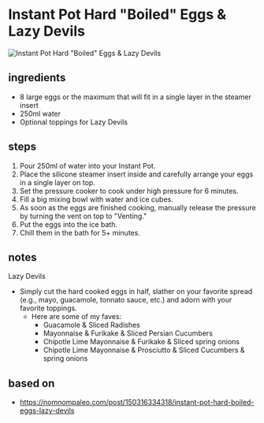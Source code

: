# Instant Pot Hard "Boiled" Eggs & Lazy Devils

![Instant Pot Hard "Boiled" Eggs & Lazy Devils](https://recipes.ratcliffefamily.org/images/instant-pot-hard-boiled-eggs-plus-lazy-devils.jpg)

## ingredients

- 8 large eggs or the maximum that will fit in a single layer in the steamer insert
- 250ml water
- Optional toppings for Lazy Devils

## steps

1. Pour 250ml of water into your Instant Pot.
2. Place the silicone steamer insert inside and carefully arrange your eggs in a single layer on top.
3. Set the pressure cooker to cook under high pressure for 6 minutes.
4. Fill a big mixing bowl with water and ice cubes.
5. As soon as the eggs are finished cooking, manually release the pressure by turning the vent on top to "Venting."
6. Put the eggs into the ice bath.
7. Chill them in the bath for 5+ minutes.

## notes

Lazy Devils

- Simply cut the hard cooked eggs in half, slather on your favorite spread (e.g., mayo, guacamole, tonnato sauce, etc.) and adorn with your favorite toppings.
  - Here are some of my faves:
    - Guacamole & Sliced Radishes
    - Mayonnaise & Furikake & Sliced Persian Cucumbers
    - Chipotle Lime Mayonnaise & Furikake & Sliced spring onions
    - Chipotle Lime Mayonnaise & Prosciutto & Sliced Cucumbers & spring onions

## based on

- https://nomnompaleo.com/post/150316334318/instant-pot-hard-boiled-eggs-lazy-devils
